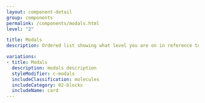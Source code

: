 ```yaml
---
layout: component-detail
group: components
permalink: /components/modals.html
level: "2"

title: Modals
description: Ordered list showing what level you are on in reference to the site

variations:
- title: Modals
  description: modals description
  styleModifier: c-modals
  includeClassification: molecules
  includeCategory: 02-blocks
  includeName: card
---
```

